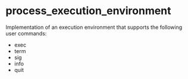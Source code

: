# process_execution_environment

Implementation of an execution environment that supports the following user commands:
* exec
* term
* sig
* info
* quit
